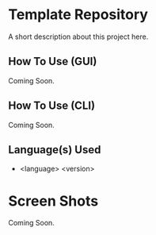 # Template Repository

A short description about this project here.

## How To Use (GUI)

Coming Soon.

## How To Use (CLI)

Coming Soon.

## Language(s) Used

* \<language> \<version>

# Screen Shots

Coming Soon.
